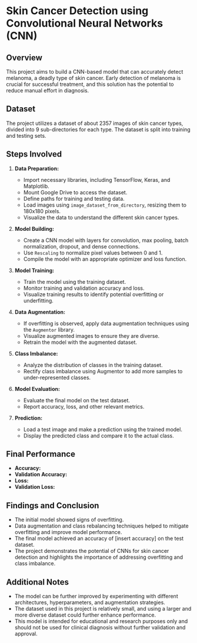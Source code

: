 # Skin Cancer Detection using Convolutional Neural Networks (CNN)

## Overview

This project aims to build a CNN-based model that can accurately detect melanoma, a deadly type of skin cancer. Early detection of melanoma is crucial for successful treatment, and this solution has the potential to reduce manual effort in diagnosis.

## Dataset

The project utilizes a dataset of about 2357 images of skin cancer types, divided into 9 sub-directories for each type. The dataset is split into training and testing sets.

## Steps Involved

1. **Data Preparation:**
    - Import necessary libraries, including TensorFlow, Keras, and Matplotlib.
    - Mount Google Drive to access the dataset.
    - Define paths for training and testing data.
    - Load images using `image_dataset_from_directory`, resizing them to 180x180 pixels.
    - Visualize the data to understand the different skin cancer types.

2. **Model Building:**
    - Create a CNN model with layers for convolution, max pooling, batch normalization, dropout, and dense connections.
    - Use `Rescaling` to normalize pixel values between 0 and 1.
    - Compile the model with an appropriate optimizer and loss function.

3. **Model Training:**
    - Train the model using the training dataset.
    - Monitor training and validation accuracy and loss.
    - Visualize training results to identify potential overfitting or underfitting.

4. **Data Augmentation:**
    - If overfitting is observed, apply data augmentation techniques using the `Augmentor` library.
    - Visualize augmented images to ensure they are diverse.
    - Retrain the model with the augmented dataset.

5. **Class Imbalance:**
    - Analyze the distribution of classes in the training dataset.
    - Rectify class imbalance using Augmentor to add more samples to under-represented classes.

6. **Model Evaluation:**
    - Evaluate the final model on the test dataset.
    - Report accuracy, loss, and other relevant metrics.

7. **Prediction:**
    - Load a test image and make a prediction using the trained model.
    - Display the predicted class and compare it to the actual class.


## Final Performance

- **Accuracy:** 
- **Validation Accuracy:**
- **Loss:**
- **Validation Loss:**

## Findings and Conclusion

- The initial model showed signs of overfitting.
- Data augmentation and class rebalancing techniques helped to mitigate overfitting and improve model performance.
- The final model achieved an accuracy of [insert accuracy] on the test dataset.
- The project demonstrates the potential of CNNs for skin cancer detection and highlights the importance of addressing overfitting and class imbalance.


## Additional Notes
* The model can be further improved by experimenting with different architectures, hyperparameters, and augmentation strategies.
* The dataset used in this project is relatively small, and using a larger and more diverse dataset could further enhance performance.
* This model is intended for educational and research purposes only and should not be used for clinical diagnosis without further validation and approval.
